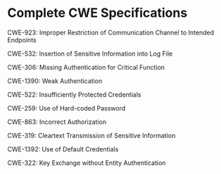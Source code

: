 

# Complete CWE Specifications

CWE-923: Improper Restriction of Communication Channel to Intended Endpoints

CWE-532: Insertion of Sensitive Information into Log File

CWE-306: Missing Authentication for Critical Function

CWE-1390: Weak Authentication

CWE-522: Insufficiently Protected Credentials

CWE-259: Use of Hard-coded Password

CWE-863: Incorrect Authorization

CWE-319: Cleartext Transmission of Sensitive Information

CWE-1392: Use of Default Credentials

CWE-322: Key Exchange without Entity Authentication